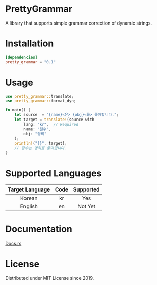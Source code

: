 # PrettyGrammar
A library that supports simple grammar correction of dynamic strings.

# Installation
```toml
[dependencies]
pretty_grammar = "0.1"
```

# Usage
```rust
use pretty_grammar::translate;
use pretty_grammar::format_dyn;

fn main() {
    let source  = "{name}<은> {obj}<를> 좋아합니다.";
    let target = translate!(source with
        lang: "kr",  // Required
        name: "철수",
        obj: "영희"
    );
    println!("{}", target);
    // 철수는 영희를 좋아합니다.
}
```

# Supported Languages
| Target Language | Code | Supported |
|:---------------:|:----:|:---------:|
| Korean          | kr   | Yes       |
| English         | en   | Not Yet   |

# Documentation
[Docs.rs](https://docs.rs/pretty_grammar)

# License
Distributed under MIT License since 2019.
